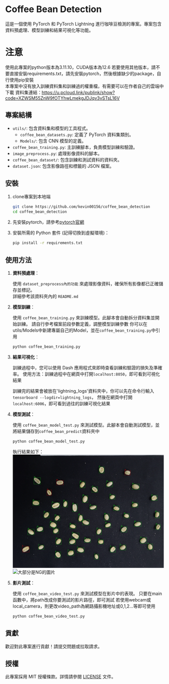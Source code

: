# Coffee Bean Detection

這是一個使用 PyTorch 和 PyTorch Lightning 進行咖啡豆檢測的專案。專案包含資料預處理、模型訓練和結果可視化等功能。
# 注意

使用此專案的python版本為3.11.10，CUDA版本為12.6
若要使用其他版本，請不要直接安裝requirements.txt，請先安裝pytorch，然後根據缺少的package，自行使用pip安裝  
本專案中沒有放入訓練資料集和訓練過的權重檔，有需要可以在作者自己的雲端中下載
資料集連結：https://u.pcloud.link/publink/show?code=XZWSM55ZnW9fOTYhwLmekgJDJqv3vSTsL16V

## 專案結構

- `utils/`: 包含資料集和模型的工具程式。
  - `coffee_bean_datasets.py`: 定義了 PyTorch 資料集類別。
  - `Models/`: 包含 CNN 模型的定義。
- `coffee_bean_training.py`: 主訓練腳本，負責模型訓練和驗證。
- `image_preprocess.py`: 處理影像資料的腳本。
- `coffee_bean_dataset/`: 包含訓練和測試資料的資料夾。
- `dataset.json`: 包含影像路徑和標籤的 JSON 檔案。

## 安裝

1. clone專案到本地端

   ```bash
   git clone https://github.com/kevin00156/coffee_bean_detection
   cd coffee_bean_detection
   ```  

2. 先安裝pytorch，請參考[pytorch官網](https://pytorch.org/get-started/locally/)

3. 安裝所需的 Python 套件 (記得切換到虛擬環境)：

   ```bash
   pip install -r requirements.txt
   ```

## 使用方法

1. **資料預處理**：

   使用 `dataset_preprocess內的功能` 來處理影像資料，確保所有影像都已正確儲存並標記。  
   詳細參考該資料夾內的 `README.md`
   


4. **模型訓練**：

   使用 `coffee_bean_training.py` 來訓練模型。此腳本會自動拆分資料集並開始訓練。
   請自行參考檔案前段參數定義，調整模型訓練參數
   你可以在utils/Models中新建專屬自己的Model，並在`coffee_bean_training.py`中引用

   ```bash
   python coffee_bean_training.py
   ```

3. **結果可視化**：

   訓練過程中，您可以使用 Dash 應用程式來即時查看訓練和驗證的損失及準確率。
   使用方法：訓練過程中在網頁中打開`localhost:8050`，即可看到可視化結果

   訓練完的結果會被放在'lightning_logs'資料夾中，你可以先在命令行輸入`tensorboard --logdir=lightning_logs`，
   然後在網頁中打開`localhost:6006`，即可看到過往的訓練可視化結果

4. **模型測試**：

   使用 `coffee_bean_model_test.py` 來測試模型。此腳本會自動測試模型，並將結果儲存到`coffee_bean_predict`資料夾中

   ```bash
   python coffee_bean_model_test.py
   ```

   執行結果如下：
   ![大部分是OK的圖片](readme_images/20241209_181803.jpg)
   ![大部分是NG的圖片](readme_images/20241210_153831.jpg)

5. **影片測試**：

   使用 `coffee_bean_video_test.py` 來測試模型在影片中的表現。
   只要在main函數中，將path改成你要測試的影片路徑，即可測試
   若使用webcam或local_camera，則更改video_path為網路攝影機地址或0,1,2...等即可使用

   ```bash
   python coffee_bean_video_test.py
   ```

## 貢獻

歡迎對此專案進行貢獻！請提交問題或拉取請求。

## 授權

此專案採用 MIT 授權條款。詳情請參閱 [LICENSE](LICENSE) 文件。
